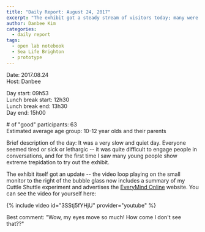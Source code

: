 ```yaml
---
title: "Daily Report: August 24, 2017"
excerpt: "The exhibit got a steady stream of visitors today; many were the usual foreign language study students, but I also got a significant number of non-white european phenotypes trying out the exhibit."
author: Danbee Kim
categories:
  - daily report
tags:
  - open lab notebook
  - Sea Life Brighton
  - prototype
---
```


Date: 2017.08.24   
Host: Danbee  

Day start: 09h53   
Lunch break start: 12h30    
Lunch break end: 13h30  
Day end: 15h00  

\# of "good" participants: 63  
Estimated average age group: 10-12 year olds and their parents

Brief description of the day: It was a very slow and quiet day. Everyone seemed tired or sick or lethargic -- it was quite difficult to engage people in conversations, and for the first time I saw many young people show extreme trepidation to try out the exhibit. 

The exhibit itself got an update -- the video loop playing on the small monitor to the right of the bubble glass now includes a summary of my Cuttle Shuttle experiment and advertises the [EveryMind Online](http://www.everymind.online) website. You can see the video for yourself here: 

{% include video id="3SStj5fYHjU" provider="youtube" %}

Best comment: "Wow, my eyes move so much! How come I don't see that??"
